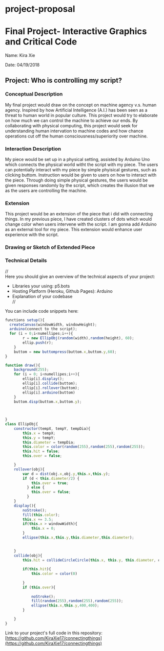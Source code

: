 # project-proposal
# Final Project- Interactive Graphics and Critical Code

Name:  Kira Xie

Date: 04/19/2018

## Project: Who is controlling my script?

### Conceptual Description

My final project would draw on the concept on machine agency v.s. human agency. Inspired by how Artificial Intelligence (A.I.) has been seen as a threat to human world in popular culture. This project would try to elaborate on how much we can control the machine to achieve our ends. By collaborating with physical computing, this project would seek for understanding human intervation to machine codes and how chance operations cut off the human consciousness/superiority over machine.
### Interaction Description

My piece would be set up in a physical setting, assisted by Arduino Uno which connects the physical world witht the script with my piece. The users can potentially interact with my piece by simple phyisical gestures, such as clicking buttom. Instruction would be given to users on how to interact with the piece. Through doing simple physical gestures, the users would be given responses randomly by the script, which creates the illusion that we as the users are controlling the machine.  

### Extension 

This project would be an extension of the piece that i did with connecting things. In my previous piece, I have created clusters of dots which would change color when users intervene with the script. I am gonna add Arduino as an external tool for my piece. This extension would enhance user experience with the script.


### Drawing or Sketch of Extended Piece


### Technical Details
//   
Here you should give an overview of the technical aspects of your project:
* Libraries your using: p5.bots
* Hosting Platform (Heroku, Github Pages): Arduino
* Explanation of your codebase  
//

You can include code snippets here:

```js
functions setup(){
  createCanvas(windowWidth, windowHeight);
  arduino(connect to the script);
  for (i = 0;i<numellipes;i++){
		r = new EllipObj(random(width),random(height), 60);
		ellip.push(r);
	}
	buttom = new buttompress(buttom.x,buttom.y,60);
}

function draw(){
    background(255);
	for (i = 0; i<numellipes;i++){
		ellip[i].display();
		ellip[i].collide(buttom);	
        ellip[i].rollover(buttom);
        ellip[i].arduino(buttom)
	}
    buttom.disp(buttom.x,buttom.y);
    
	

}
class EllipObj{
	constructor(tempX, tempY, tempDia){
		this.x = tempX;
		this.y = tempY;
		this.diameter = tempDia;
		this.color = color(random(255),random(255),random(255));
		this.hit = false;
		this.over = false;

	}
	rollover(obj){
		var d = dist(obj.x,obj.y,this.x,this.y);
		if (d < this.diameter/2) {
			this.over = true;
		  } else {
			this.over = false;
		  }
	}
	display(){
		noStroke();
		fill(this.color);
		this.x += 3.5;
		if(this.x > windowWidth){
			this.x = 0;
		}
		ellipse(this.x,this.y,this.diameter,this.diameter);
		

	}
	collide(obj){
		this.hit = collideCircleCircle(this.x, this.y, this.diameter, obj.x, obj.y, obj.dia)
		
		if(this.hit){
			this.color = color(0)
			
		}
		if (this.over){
			
			noStroke();
			fill(random(255),random(255),random(255));
			ellipse(this.x,this.y,400,400);
		}

	}
}
```

Link to your project's full code in this repository:  [https://github.com/KiraXie17/connectingthings](https://github.com/KiraXie17/connectingthings)
